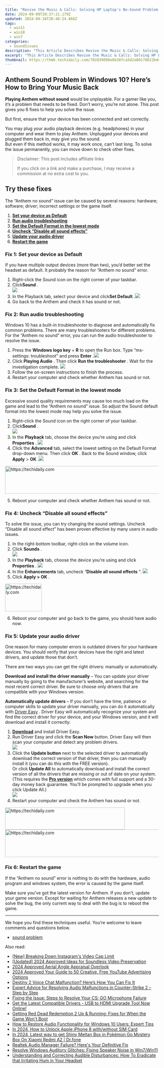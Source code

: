```yaml
---
title: "Revive the Music & Calls: Solving HP Laptop's No-Sound Problem in Windows 11 Easily!"
date: 2024-09-09T20:37:21.179Z
updated: 2024-09-16T20:48:24.866Z
tags:
  - win11
  - win10
  - win7
categories:
  - SoundIssues
description: "This Article Describes Revive the Music & Calls: Solving HP Laptop's No-Sound Problem in Windows 11 Easily!"
excerpt: "This Article Describes Revive the Music & Calls: Solving HP Laptop's No-Sound Problem in Windows 11 Easily!"
thumbnail: https://thmb.techidaily.com/702839098e6b38fca5d2a80178622bdd12571904afc3e2a79991d9aa352013d7.jpg
---
```


## Anthem Sound Problem in Windows 10? Here’s How to Bring Your Music Back

**Playing Anthem without sound** would be unplayable. For a gamer like you, it’s a problem that needs to be fixed. Don’t worry, you’re not alone. This post gives you 6 fixes to help you solve the issue.

But first, ensure that your device has been connected and set correctly.

 You may plug your audio playback devices (e.g. headphones) in your computer and wear them to play Anthem. Unplugged your devices and plugged them back in, may give you the sound.  
 But even if this method works, it may work once, can’t last long. To solve the issue permanently, you can move down to check other fixes.

>  Disclaimer: This post includes affiliate links
>
>  If you click on a link and make a purchase, I may receive a commission at no extra cost to you.
>

## Try these fixes

 The “Anthem no sound” issue can be caused by several reasons: hardware; software; driver; incorrect settings or the game itself.

1. [**Set your device as Default**](https://tools.techidaily.com/drivereasy/download/)
2. [**Run audio troubleshooting**](https://tools.techidaily.com/drivereasy/download/)
3. [**Set the Default Format in the lowest mode**](https://tools.techidaily.com/drivereasy/download/)
4. [**Uncheck “Disable all sound effects”**](https://tools.techidaily.com/drivereasy/download/)
5. [**Update your audio driver**](https://tools.techidaily.com/drivereasy/download/)
6. [**Restart the game**](https://tools.techidaily.com/drivereasy/download/)

### Fix 1: Set your device as Default

 If you have multiple output devices (more than two), you’d better set the headset as default. It probably the reason for “Anthem no sound” error.

1. Right-click the Sound icon on the right corner of your taskbar.
2. Click**Sound** .  
![](https://images.drivereasy.com/wp-content/uploads/2019/07/1-5.jpg)
3. In the Playback tab, select your device and click**Set Default** .![](https://images.drivereasy.com/wp-content/uploads/2019/07/mi.jpg)
4. Go back to the Anthem and check it has sound or not.

### Fix 2: Run audio troubleshooting

 Windows 10 has a built-in troubleshooter to diagnose and automatically fix common problems. There are many troubleshooters for different problems. For the “Anthem no sound” error, you can run the audio troubleshooter to resolve the issue.

1. Press the **Windows logo key**  \+ **R** to open the Run box. Type “ms-settings: troubleshoot” and press **Enter** .![](https://images.drivereasy.com/wp-content/uploads/2019/07/troubleshoot.jpg)
2. Click **Playing Audio** . Then click **Run the troubleshooter** . Wait for the investigation complete. ![](https://images.drivereasy.com/wp-content/uploads/2019/07/10-1.jpg)
3. Follow the on-screen instructions to finish the process.
4. Restart your computer and check whether Anthem has sound or not.

### Fix 3: Set the Default Format in the lowest mode

 Excessive sound quality requirements may cause too much load on the game and lead to the “Anthem no sound” issue. So adjust the Sound default format into the lowest mode may help you solve the issue.

1. Right-click the Sound icon on the right corner of your taskbar.
2. Click**Sound** .  
![](https://images.drivereasy.com/wp-content/uploads/2019/07/1-5.jpg)
3. In the **Playback** tab, choose the device you’re using and click **Properties** . ![](https://images.drivereasy.com/wp-content/uploads/2019/07/audio1-1.jpg)
4. Click the **Advanced** tab, select the lowest setting on the Default Format drop-down menu. Then click **OK** . Back to the Sound window, click **Apply** \> **OK** .![](https://images.drivereasy.com/wp-content/uploads/2019/07/12.jpg)

<!-- affiliate ads begin -->
<a href="https://ephamedtechinc.pxf.io/c/5597632/2130530/26400" target="_top" id="2130530">
  <img src="//a.impactradius-go.com/display-ad/26400-2130530" border="0" alt="https://techidaily.com" width="728" height="90"/>
</a>
<img height="0" width="0" src="https://ephamedtechinc.pxf.io/i/5597632/2130530/26400" style="position:absolute;visibility:hidden;" border="0" />
<!-- affiliate ads end -->

5. Reboot your computer and check whether Anthem has sound or not.

### Fix 4: Uncheck “Disable all sound effects”

 To solve the issue, you can try changing the sound settings. Uncheck “Disable all sound effect” has been proven effective by many users in audio issues.

1. In the right-bottom toolbar, right-click on the volume icon.
2. Click **Sounds** .  
![](https://images.drivereasy.com/wp-content/uploads/2019/07/1-5.jpg)
3. In the **Playback** tab, choose the device you’re using and click **Properties** . ![](https://images.drivereasy.com/wp-content/uploads/2019/07/audio1-1.jpg)
4. In the **Enhancements** tab, uncheck “**Disable all sound effects** “. ![](https://images.drivereasy.com/wp-content/uploads/2019/07/audio-1.jpg)
5. Click **Apply > OK** .

<!-- affiliate ads begin -->
<a href="https://aligracehair.sjv.io/c/5597632/2135349/19272" target="_top" id="2135349">
  <img src="//a.impactradius-go.com/display-ad/19272-2135349" border="0" alt="https://techidaily.com" width="120" height="90"/>
</a>
<img height="0" width="0" src="https://aligracehair.sjv.io/i/5597632/2135349/19272" style="position:absolute;visibility:hidden;" border="0" />
<!-- affiliate ads end -->

6. Reboot your computer and go back to the game, you should have audio now.

### Fix 5: Update your audio driver

 One reason for many computer errors is outdated drivers for your hardware devices. You should verify that your devices have the right and latest drivers, and update those that don’t.

 There are two ways you can get the right drivers: manually or automatically.

**Download and install the driver manually** – You can update your driver manually by going to the manufacturer’s website, and searching for the most recent correct driver. Be sure to choose only drivers that are compatible with your Windows version.

**Automatically update drivers** – If you don’t have the time, patience or computer skills to update your driver manually, you can do it automatically with [Driver Easy](https://tools.techidaily.com/drivereasy/download/) . Driver Easy will automatically recognize your system and find the correct driver for your device, and your Windows version, and it will download and install it correctly:

1. **[Download](https://tools.techidaily.com/drivereasy/download/)**  and install Driver Easy.
2. Run Driver Easy and click the **Scan Now** button. Driver Easy will then scan your computer and detect any problem drivers.  
![](https://images.drivereasy.com/wp-content/uploads/2019/07/driver.jpg)
3. Click the **Update button** next to the selected driver to automatically download the correct version of that driver, then you can manually install it (you can do this with the FREE version).  
 Or click **Update All** to automatically download and install the correct version of all the drivers that are missing or out of date on your system. (This requires the **[Pro version](https://tools.techidaily.com/drivereasy/download/)**  which comes with full support and a 30-day money back guarantee. You’ll be prompted to upgrade when you click Update All.)  
![](https://images.drivereasy.com/wp-content/uploads/2019/07/driver1.jpg)
4. Restart your computer and check the Anthem has sound or not.

<!-- affiliate ads begin -->
<a href="https://aligracehair.sjv.io/c/5597632/2135417/19272" target="_top" id="2135417">
  <img src="//a.impactradius-go.com/display-ad/19272-2135417" border="0" alt="https://techidaily.com" width="392" height="72"/>
</a>
<img height="0" width="0" src="https://aligracehair.sjv.io/i/5597632/2135417/19272" style="position:absolute;visibility:hidden;" border="0" />
<!-- affiliate ads end -->

<!-- affiliate ads begin -->
<a href="https://aidotcom.pxf.io/c/5597632/2134500/19576" target="_top" id="2134500">
  <img src="//a.impactradius-go.com/display-ad/19576-2134500" border="0" alt="https://techidaily.com" width="600" height="90"/>
</a>
<img height="0" width="0" src="https://aidotcom.pxf.io/i/5597632/2134500/19576" style="position:absolute;visibility:hidden;" border="0" />
<!-- affiliate ads end -->

### Fix 6: Restart the game

 If the “Anthem no sound” error is nothing to do with the hardware, audio program and windows system, the error is caused by the game itself.

 Make sure you’ve got the latest version for Anthem. If you don’t, update your game version. Except for waiting for Anthem releases a new update to solve the bug, the only current way to deal with the bug is to reboot the game.

---

 We hope you find these techniques useful. You’re welcome to leave comments and questions below.

* [sound problem](https://tools.techidaily.com/drivereasy/download/)

<ins class="adsbygoogle"
     style="display:block"
     data-ad-format="autorelaxed"
     data-ad-client="ca-pub-7571918770474297"
     data-ad-slot="1223367746"></ins>

<ins class="adsbygoogle"
     style="display:block"
     data-ad-client="ca-pub-7571918770474297"
     data-ad-slot="8358498916"
     data-ad-format="auto"
     data-full-width-responsive="true"></ins>

<span class="atpl-alsoreadstyle">Also read:</span>
<div><ul>
<li><a href="https://instagram-videos.techidaily.com/new-breaking-down-instagrams-video-cap-limit/"><u>[New] Breaking Down Instagram's Video Cap Limit</u></a></li>
<li><a href="https://screen-mirroring-recording.techidaily.com/updated-2024-approved-ideas-for-soundless-video-preservation/"><u>[Updated] 2024 Approved Ideas for Soundless Video Preservation</u></a></li>
<li><a href="https://fox-friendly.techidaily.com/2024-approved-aerial-angle-appraisal-overlook/"><u>2024 Approved Aerial Angle Appraisal Overlook</u></a></li>
<li><a href="https://facebook-record-videos.techidaily.com/2024-approved-your-guide-to-50-creative-free-youtube-advertising-options/"><u>2024 Approved Your Guide to 50 Creative, Free YouTube Advertising Options</u></a></li>
<li><a href="https://sound-issues.techidaily.com/1723015504676-destiny-2-voice-chat-malfunction-heres-how-you-can-fix-it/"><u>Destiny 2 Voice Chat Malfunction? Here’s How You Can Fix It</u></a></li>
<li><a href="https://sound-issues.techidaily.com/expert-advice-for-resolving-audio-malfunctions-in-counter-strike-2-step-by-step/"><u>Expert Advice for Resolving Audio Malfunctions in Counter-Strike 2 – Step by Step</u></a></li>
<li><a href="https://sound-issues.techidaily.com/fixing-the-issue-steps-to-resolve-your-cs-go-microphone-failure/"><u>Fixing the Issue: Steps to Resolve Your CS: GO Microphone Failure</u></a></li>
<li><a href="https://hardware-updates.techidaily.com/get-the-latest-compatible-drivers-usb-to-hdmi-upgrade-tool-now-online/"><u>Get the Latest Compatible Drivers - USB to HDMI Upgrade Tool Now Online!</u></a></li>
<li><a href="https://win-solutions.techidaily.com/getting-red-dead-redemption-2-up-and-running-fixes-for-when-the-game-wont-boot/"><u>Getting Red Dead Redemption 2 Up & Running: Fixes for When the Game Won't Boot</u></a></li>
<li><a href="https://sound-issues.techidaily.com/how-to-restore-audio-functionality-for-windows-10-users-expert-tips/"><u>How to Restore Audio Functionality for Windows 10 Users: Expert Tips</u></a></li>
<li><a href="https://sim-unlock.techidaily.com/in-2024-how-to-unlock-apple-iphone-8-withwithout-sim-card-by-drfone-ios/"><u>In 2024, How to Unlock Apple iPhone 8 with/without SIM Card</u></a></li>
<li><a href="https://change-location.techidaily.com/in-2024-latest-way-to-get-shiny-meltan-box-in-pokemon-go-mystery-box-on-xiaomi-redmi-a2-drfone-by-drfone-virtual-android/"><u>In 2024, Latest way to get Shiny Meltan Box in Pokémon Go Mystery Box On Xiaomi Redmi A2 | Dr.fone</u></a></li>
<li><a href="https://sound-issues.techidaily.com/1723014938044-realtek-audio-manager-failure-heres-your-definitive-fix/"><u>Realtek Audio Manager Failure? Here's Your Definitive Fix</u></a></li>
<li><a href="https://sound-issues.techidaily.com/resolve-windows-auditory-glitches-fixing-speaker-noise-in-win7win11/"><u>Resolve Windows Auditory Glitches: Fixing Speaker Noise in Win7/Win11</u></a></li>
<li><a href="https://sound-issues.techidaily.com/understanding-and-correcting-audible-disturbances-how-to-eradicate-that-irritating-hum-in-your-headset/"><u>Understanding and Correcting Audible Disturbances: How To Eradicate that Irritating Hum in Your Headset</u></a></li>
</ul></div>

